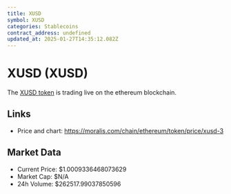 ```yaml
---
title: XUSD
symbol: XUSD
categories: Stablecoins
contract_address: undefined
updated_at: 2025-01-27T14:35:12.082Z
---
```


# XUSD (XUSD)
The [XUSD token](https://moralis.com/chain/ethereum/token/price/xusd-3) is trading live on the ethereum blockchain.

## Links
- Price and chart: https://moralis.com/chain/ethereum/token/price/xusd-3

## Market Data
- Current Price: $1.0009336468073629
- Market Cap: $N/A
- 24h Volume: $262517.99037850596
